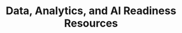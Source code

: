 ---
layout: planlist
title: Data, Analytics, and AI Readiness Resources
permalink: /azure/data-analytics-ai/
includemethod: all
includeplans:
- data, analytics, and ai
---